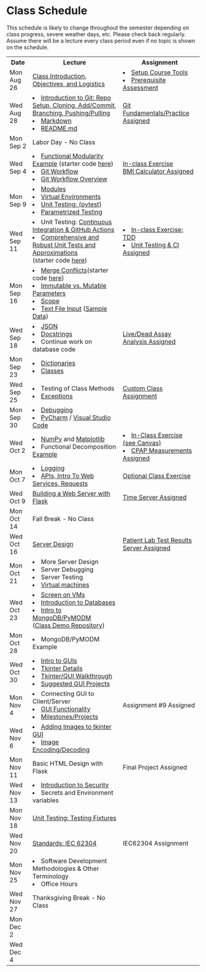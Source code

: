 # Class Schedule

This schedule is likely to change throughout the semester depending on class
progress, severe weather days, etc.  Please check back regularly.  Assume there 
will be a lecture every class period even if no topic is shown on the schedule.

<table>

<tr>
<th>Date</th>
<th>Lecture</th>
<th>Assignment</th>
</tr>

<tr>
<td>Mon Aug 26</td>
    <td><a href="Lectures/Intro_Lecture.md">Class Introduction, Objectives, and Logistics</a></td>
    <td>
      <li><a href="Assignments/01_tool_setup_git_intro.md">Setup Course Tools</a></li>
      <li><a href="Assignments/00_programming_assessment.md">Prerequisite Assessment</a></li>
</td>
</tr>

<tr>
<td>Wed Aug 28</td>
    <td>
      <li><a href="Lectures/intro_to_git.md">Introduction to Git:  Repo Setup, 
      Cloning, Add/Commit, Branching, Pushing/Pulling</a></li>     
      <li><a href="Resources/markdown.md">Markdown</a></li>
      <li><a href="Resources/Git/readme_files.md">README.md</a></li>
    </td>
    <td>
        <a href="Assignments/02_git_fundamentals_practice.md">Git Fundamentals/Practice Assigned</a>
        <!---Assignment #1 Assigned--->
    </td>  
</tr>

<tr>
<td>Mon Sep 2</td>
    <td>
        Labor Day - No Class
    </td>
</tr>

<tr>
<td>Wed Sep 4<br></td>
    <td>
  <li><a href="Lectures/modularity_example.md">Functional Modularity 
Example</a> (starter code <a href="https://github.com/dward2/modularity_example">here</a>)</li>
        <li><a href="Lectures/git_workflow.md">Git Workflow</a></li>
        <li><a href="Lectures/git_workflow_overview.md">Git Workflow Overview</a></li>    
   </td>
    <td>
        <a href="Lectures/git_workflow.md#LDL-Branch">In-class Exercise</a>
        <br>
        <!---Assignment #2 Assigned--->
        <a href="Assignments/BMICalculatorAssignment.md">BMI Calculator Assigned</a>
    </td>
</tr>

<tr>
<td>Mon Sep 9</td>
    <td>
        <li><a href="Lectures/modules.md">Modules</a></li> 
        <li><a href="Lectures/virtual_environments.md">Virtual Environments</a></li> 
        <li><a href="Lectures/unit_testing.md">Unit Testing: (pytest)</a></li>
        <li><a href="Lectures/robust_testing.md#testing-multiple-cases-using-parametrized-testing">Parametrized Testing</a></li>
    </td>
    <td>
    </td>
</tr>

<tr>
<td>Wed Sep 11</td> 
  <td>  
        <li>Unit Testing: <a href="Lectures/continuous_integration_github_actions.md">Continuous 
    Integration & GitHub Actions</a></li>
    <li><a href="Lectures/robust_testing.md">Comprehensive and Robust Unit Tests and Approximations</a></li>
    (starter code <a href="Lectures/unit_testing_code/weight_entry_starter_code.md">here</a>)
  </td>
  <td>
    <!---Assignment #3 Assigned--->
      <li><a href = "Lectures/unit_testing.md#exercise">In-class Exercise: TDD</a></li>
      <li><a href="Assignments/UnitTestingCIAssignment.md">Unit Testing & CI Assigned</a></li>
  </td>
</tr>

<tr>
<td>Mon Sep 16</td>
    <td>
        <li><a href="Resources/Git/MergeConflicts.md">Merge Conflicts</a>(starter code <a href="https://github.com/dward2/modularity_example/blob/main/output_readability.py">here</a>) </li>
        <li><a href="Lectures/parameters.md">Immutable vs. Mutable Parameters</a></li>
        <li><a href="Lectures/variable_scope.md">Scope</a></li>
        <li><a href="Lectures/file_input.md">Text File Input</a> (<a href="Lectures/lecture_files/blood_test_data.txt">Sample Data</a>)</li>
        <!---<li><a href="Lectures/lists.md">Lists</a></li>
        <li>For Loops</li>--->
    </td>
    <td>
    </td>
</tr>

<tr>
<td>Wed Sep 18</td>
    <td>
    <!---<li><a href="Lectures/git_workflow_more.md">Tags and 
Issues</a></li>--->
        <li><a href="Lectures/json.md">JSON</a></li>
        <li><a href="Lectures/docstrings.md">Docstrings</a></li>
        <li>Continue work on database code</li>
    </td>
    <td>
        <!---Assignment #4 Assigned--->
        <a href="Assignments/Live_Dead_Assay_Analysis">Live/Dead Assay Analysis Assigned</a>
    </td>
</tr>

<tr>
<td>Mon Sep 23</td>
    <td>
        <li><a href="Lectures/dictionaries.md">Dictionaries</a></li>
        <li><a href="Lectures/classes.md">Classes</a></li>
    </td>
    <td>
        <!---<a href="Lectures/dictionary_class_in_class_exercise.md">In Class Exercise</a>--->
    </td>
</tr>

<tr>
<td>Wed Sep 25</td>
    <td>
        <li>Testing of Class Methods</li>
        <li><a href="Lectures/exceptions_active_lecture.md">Exceptions</a></li>
</td>
    <td>
        <!---Assignment #5 Assigned-->
        <a href="Assignments/custom_class_assignment.md">Custom Class 
Assignment</a>
    </td>
</tr>

<tr>
<td>Mon Sep 30</td>
    <td>
        <li><a href="Lectures/debugging.md">Debugging</a></li> 
        <li><a href="Resources/PyCharm">PyCharm</a> / <a href="Resources/visual_studio_code.md">Visual Studio Code</a></li>
    </td>
    <td>
    </td>
</tr>

<tr>
<td>Wed Oct 2</td>
    <td>
        <li><a href="Lectures/numpy.md">NumPy</a> and 
        <a href="Lectures/matplotlib.md">Matplotlib</a></li>
        <li>Functional Decomposition <a href="Lectures/functional_decomposition_example.md">Example</a></li>
</td>
    <td>
        <li><a href="https://canvas.duke.edu/courses/38469/assignments/118984">
            In-Class Exercise (see Canvas)</a></li>
        <li><a href="Assignments/CPAP Measurements">CPAP Measurements 
            Assigned</a></li>
        <!---Assignment #6 Assigned--->
    </td>
</tr>

<tr>
<td>Mon Oct 7</td>
    <td>
        <li><a href="Lectures/logging.md">Logging</a></li>
        <li><a href="Lectures/apis_webservices_requests.md">
        APIs, Intro To Web Services, Requests</a></li>
    </td>
    <td>
        <a href="Lectures/name_server_project.md">Optional Class Exercise</a>
    </td>
</tr>

<tr>
<td>Wed Oct 9</td>
    <td> 
        <!---<a href="Lectures/sphinx.md">Sphinx</a>--->
        <a href="Lectures/flask_server_setup.md">
           Building a Web Server with Flask</a>
    </td>
    <td>
        <a href="Assignments/time_server_project.md">Time Server Assigned</a>
        <!---Assignment #7 Assigned--->
    </td>
</tr>

<tr>
<td>Mon Oct 14</td>
    <td>
        Fall Break - No Class
    </td>
    <td></td>
</tr>

<tr>
<td>Wed Oct 16</td>
    <td> 
      <a href="Lectures/server_code_design.md">Server Design</a>
    </td>
    <td>
        <a href="Assignments/patient_lab_test_results_server_assignment.md">Patient Lab Test Results Server Assigned</a>
        <!---Assignment #8 Assigned--->
    </td>
</tr>

<tr>
<td>Mon Oct 21</td>
    <td>
        <li>More Server Design</li>
        <li>Server Debugging</li>
        <li>Server Testing</li>
        <li><a href="Resources/virtual_machines.md">Virtual machines</a></li>
    </td>
    <td>
    </td>
</tr>

<tr>
<td>Wed Oct 23</td>
<td>
        <li><a href="Resources/WebServices/screen.md">Screen on VMs</a></li>
        <li><a href="Lectures/databases.md">Introduction to Databases</a></li>
        <li><a href="Lectures/databases.md#mongodb">Intro to MongoDB/PyMODM</a></li>      
      (<a href="https://github.com/dward2/mongo_db_jupyter_example">Class Demo  
        Repository</a>)

</td>
<td>
     
</td>

<tr>
<td>Mon Oct 28</td>
    <td>
      <li>MongoDB/PyMODM Example</li>
</td>    
    <td>
    <!---<a href="Lectures/database_class_work.md">In-Class Project</a>--->
    </td>
</tr>

<tr>
<td>Wed Oct 30</td>
    <td>
        <li><a href="Lectures/intro_to_gui.md">Intro to GUIs</a></li>
        <li><a href="Lectures/tkinter_details.md">Tkinter Details</a></li>
        <li><a href="Lectures/tkinter_walkthrough.md">Tkinter/GUI Walkthrough</a></li>
        <li><a href="Resources/GUI_Projects">Suggested GUI Projects</a></li>
    </td>
    <td></td>
</tr>

<tr>
<td>Mon Nov 4</td>
    <td>
        <li>Connecting GUI to Client/Server</li>
        <li><a href="Lectures/tkinter_walkthrough.md#gui-functionality">GUI Functionality</a></li>
        <li><a href="Lectures/github_teams.md">Milestones/Projects</a></li>
    </td>
    <td>
        Assignment #9 Assigned
    </td> 
</tr>

<tr>
<td>Wed Nov 6</td>
    <td>
        <li><a href="Resources/tkinter_images.md">Adding Images to tkinter 
GUI</a></li>
        <li><a href="Lectures/image_encoding_decoding.md">Image 
Encoding/Decoding</a></li>
</td>
    <td>
    </td>
</tr>

<tr>
<td>Mon Nov 11</td>
    <td>
        Basic HTML Design with Flask
    </td>
    <td>
        Final Project Assigned
      <!---<li><a href="Assignments/final_image_processor.md">Final Project Assigned</a></li>
      <li><a href="Lectures/github_teams.md#Final-Project-Planning">Planning for Final Project</a></li>--->
    </td>
</tr>

<tr>
<td>Wed Nov 13</td>
    <td>
              <li><a href="Lectures/intro_to_security.md">Introduction to Security</a></li>
              <li>Secrets and Environment variables</li>  
    </td>
    <td>
    </td>
</tr>

<tr>
<td>Mon Nov 18</td>
    <td>
<a href="Lectures/testing_fixtures_and_other_testing.md">Unit Testing:  Testing Fixtures</a></td>
    <td>
    </td>
</tr>

<tr>
<td>Wed Nov 20</td>
    <td>
       <a href="Resources/standards.md">Standards: </a>
      <a href="https://en.wikipedia.org/wiki/IEC_62304">IEC 62304</a>
    </td>
    <td>
      IEC62304 Assignment
      <!---<a href="https://canvas.duke.edu/courses/26498/assignments/69051">IEC 62304 Assignment</a>--->
      <!---<a href="Lectures/image_encoding_decoding.md#image-server-api-for-in-class-work">
        In-class Exercise</a>--->
    </td>
</tr>

<tr>
<td>Mon Nov 25</td>
    <td>
      <li>Software Development Methodologies & Other Terminology</li>
      <li>Office Hours</li>
    </td>
    <td></td>
</tr>

<tr>
<td>Wed Nov 27</td>
    <td>
        Thanksgiving Break - No Class
    </td>
    <td></td>
</tr>

<tr>
<td>Mon Dec 2</td>
    <td>
        <br>
    </td>
    <td></td>
</tr>

<tr>
<td>Wed Dec 4</td>
    <td>
    </td>
    <td></td>
</tr>
<!---
<tr>
<td>Wed Apr 24</td>
<td>Last Day of Class</td>
<td></td>
</tr>
--->

  

</table>
